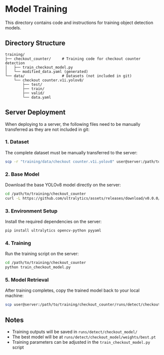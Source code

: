# Model Training

This directory contains code and instructions for training object detection models.

## Directory Structure

```
training/
├── checkout_counter/     # Training code for checkout counter detection
│   ├── train_checkout_model.py
│   └── modified_data.yaml (generated)
└── data/                 # Datasets (not included in git)
    └── checkout counter.v1i.yolov8/
        ├── test/
        ├── train/
        ├── valid/
        └── data.yaml
```

## Server Deployment

When deploying to a server, the following files need to be manually transferred as they are not included in git:

### 1. Dataset
The complete dataset must be manually transferred to the server:
```bash
scp -r "training/data/checkout counter.v1i.yolov8" user@server:/path/to/training/data/
```

### 2. Base Model
Download the base YOLOv8 model directly on the server:
```bash
cd /path/to/training/checkout_counter
curl -L https://github.com/ultralytics/assets/releases/download/v0.0.0/yolov8s.pt -o yolov8s.pt
```

### 3. Environment Setup
Install the required dependencies on the server:
```bash
pip install ultralytics opencv-python pyyaml
```

### 4. Training
Run the training script on the server:
```bash
cd /path/to/training/checkout_counter
python train_checkout_model.py
```

### 5. Model Retrieval
After training completes, copy the trained model back to your local machine:
```bash
scp user@server:/path/to/training/checkout_counter/runs/detect/checkout_model/weights/best.pt ./local/path/
```

## Notes
- Training outputs will be saved in `runs/detect/checkout_model/`
- The best model will be at `runs/detect/checkout_model/weights/best.pt`
- Training parameters can be adjusted in the `train_checkout_model.py` script